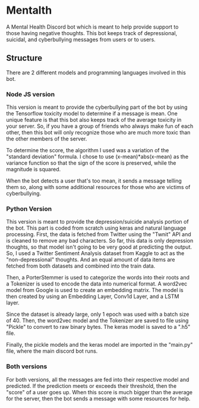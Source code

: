 # Mentalth

A Mental Health Discord bot which is meant to help provide support to those having negative thoughts. This bot keeps track of depressional, suicidal, and cyberbullying messages from users or to users.

## Structure

There are 2 different models and programming languages involved in this bot.

### Node JS version

This version is meant to provide the cyberbullying part of the bot by using the Tensorflow toxicity model to determine if a message is mean. One unique feature is that this bot also keeps track of the average toxicity in your server. So, if you have a group of friends who always make fun of each other, then this bot will only recognize those who are much more toxic than the other members of the server.

To determine the score, the algorithm I used was a variation of the "standard deviation" formula. I chose to use (x-mean)*abs(x-mean) as the variance function so that the sign of the score is preserved, while the magnitude is squared.

When the bot detects a user that's too mean, it sends a message telling them so, along with some additional resources for those who are victims of cyberbullying.


### Python Version

This version is meant to provide the depression/suicide analysis portion of the bot. This part is coded from scratch using keras and natural language processing. First, the data is fetched from Twitter using the "Twnit" API and is cleaned to remove any bad characters.
So far, this data is only depression thoughts, so that model isn't going to be very good at predicting the output. So, I used a Twitter Sentiment Analysis dataset from Kaggle to act as the "non-depressional" thoughts. And an equal amount of data items are fetched from both datasets and combined into the train data.

Then, a PorterStemmer is used to categorize the words into their roots and a Tokenizer is used to encode the data into numerical format. A word2vec model from Google is used to create an embedding matrix. The model is then created by using an Embedding Layer, Conv1d Layer, and a LSTM layer.

Since the dataset is already large, only 1 epoch was used with a batch size of 40. Then, the word2vec model and the Tokenizer are saved to file using "Pickle" to convert to raw binary bytes. The keras model is saved to a ".h5" file.

Finally, the pickle models and the keras model are imported in the "main.py" file, where the main discord bot runs.


### Both versions

For both versions, all the messages are fed into their respective model and predicted. If the prediction meets or exceeds their threshold, then the "score" of a user goes up. When this score is much bigger than the average for the server, then the bot sends a message with some resources for help.

